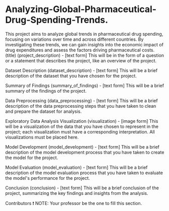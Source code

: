 # Analyzing-Global-Pharmaceutical-Drug-Spending-Trends.
This project aims to analyze global trends in pharmaceutical drug spending, focusing on variations over time and across different countries. By investigating these trends, we can gain insights into the economic impact of drug expenditures and assess the factors driving pharmaceutical costs.
(title)
(project_description) - [text form] This will be in the form of a question or a statement that describes the project, like an overview of the project.

Dataset Description
(dataset_description) - [text form] This will be a brief description of the dataset that you have chosen for the project.

Summary of Findings
(summary_of_findings) - [text form] This will be a brief summary of the findings of the project.

Data Preprocessing
(data_preprocessing) - [text form] This will be a brief description of the data preprocessing steps that you have taken to clean and prepare the dataset for analysis.

Exploratory Data Analysis
Visualization
(visualization) - [image form] This will be a visualization of the data that you have chosen to represent in the project; each visualization must have a corresponding interpretation. All visualizations must be placed here.

Model Development
(model_development) - [text form] This will be a brief description of the model development process that you have taken to create the model for the project.

Model Evaluation
(model_evaluation) - [text form] This will be a brief description of the model evaluation process that you have taken to evaluate the model's performance for the project.

Conclusion
(conclusion) - [text form] This will be a brief conclusion of the project, summarizing the key findings and insights from the analysis.

Contributors
❗ NOTE: Your professor be the one to fill this section.
